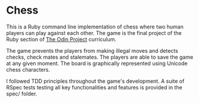 # Chess

This is a Ruby command line implementation of chess where two human players can play against each other. The game is the final project of the Ruby section of [The Odin Project](http://www.theodinproject.com/ruby-programming/ruby-final-project) curriculum.

The game prevents the players from making illegal moves and detects checks, check mates and stalemates. The players are able to save the game at any given moment. The board is graphically represented using Unicode chess characters.

I followed TDD principles throughout the game's development. A suite of RSpec tests testing all key functionalities and features is provided in the spec/ folder.
